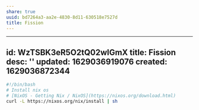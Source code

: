 ```yaml
---
share: true
uuid: bd7264a3-aa2e-4830-8d11-630518e7527d
title: Fission
---
```

---
id: WzTSBK3eR5O2tQ02wIGmX
title: Fission
desc: ''
updated: 1629036919076
created: 1629036872344
---

``` bash
#!/bin/bash
# Install nix os
# [NixOS - Getting Nix / NixOS](https://nixos.org/download.html)
curl -L https://nixos.org/nix/install | sh
```